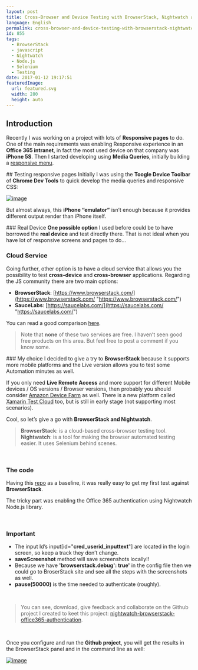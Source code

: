 ```yaml
---
layout: post
title: Cross-Browser and Device Testing with BrowserStack, Nightwatch and Office 365 Authentication
language: English
permalink: cross-browser-and-device-testing-with-browserstack-nightwatch-and-office-365-authentication
id: 855
tags:
  - BrowserStack
  - javascript
  - Nightwatch
  - Node.js
  - Selenium
  - Testing
date: 2017-01-12 19:17:51
featuredImage: 
  url: featured.svg
  width: 280
  height: auto
---
```


## Introduction
Recently I was working on a project with lots of **Responsive pages** to do. One of the main requirements was enabling Responsive experience in an **Office 365 intranet**, in fact the most used device on that company was **iPhone 5S**. Then I started developing using **Media Queries**, initially building a [responsive menu](https://github.com/jquintozamora/react-responsive-menu-component). 

## Testing responsive pages
Initially I was using the **Toogle Device Toolbar** of **Chrome Dev Tools** to quick develop the media queries and responsive CSS:

[![image](./image.png "image")](./image.png)

But almost always, this **iPhone “emulator”** isn’t enough because it provides different output render than iPhone itself.

### Real Device
**One possible option** I used before could be to have borrowed the **real device** and test directly there. That is not ideal when you have lot of responsive screens and pages to do… 

### Cloud Service
Going further, other option is to have a cloud service that allows you the possibility to test **cross-device** and **cross-browser** applications. Regarding the JS community there are two main options: 
- **BrowserStack**: [https://www.browserstack.com/](https://www.browserstack.com/ "https://www.browserstack.com/")
- **SauceLabs**: [https://saucelabs.com/](https://saucelabs.com/ "https://saucelabs.com/")

You can read a good comparison [here](http://www.analyzo.com/product-comparisons/170/Browserstack/697/Sauce-Labs/690). 

> Note that **none** of these two services are free. I haven’t seen good free products on this area. But feel free to post a comment if you know some.

### My choice
I decided to give a try to **BrowserStack** because it supports more mobile platforms and the Live version allows you to test some Automation minutes as well.

If you only need **Live Remote Access** and more support for different Mobile devices / OS versions / Browser versions, then probably you should consider [Amazon Device Farm](https://aws.amazon.com/device-farm/ "https://aws.amazon.com/device-farm/") as well. There is a new platform called [Xamarin Test Cloud](https://testcloud.xamarin.com/register) too, but is still in early stage (not supporting most scenarios).

Cool, so let’s give a go with **BrowserStack and Nightwatch**.

> **BrowserStack**: is a cloud-based cross-browser testing tool.
> **Nightwatch**: is a tool for making the browser automated testing easier. It uses Selenium behind scenes.

&nbsp;

### The code

Having this [repo](https://github.com/browserstack/nightwatch-browserstack) as a baseline, it was really easy to get my first test against **BrowserStack**.

The tricky part was enabling the Office 365 authentication using Nightwatch Node.js library.
<script src="https://gist.github.com/jquintozamora/15e80e099fd047a21ce1ea97745059fb.js"></script> 

&nbsp;

### Important

- The input Id’s input[id="**cred_userid_inputtext**"] are located in the login screen, so keep a track they don’t change.
- **saveScreenshot** method will save screenshots locally!!
- Because we have **'browserstack.debug': true'** in the config file then we could go to BroserStack site and see all the steps with the screenshots as well.
- **pause(50000)** is the time needed to authenticate (roughly).

&nbsp;
 > You can see, download, give feedback and collaborate on the Github project I created to keet this project: [nightwatch-browserstack-office365-authentication](https://github.com/jquintozamora/nightwatch-browserstack-office365-authentication "https://github.com/jquintozamora/nightwatch-browserstack-office365-authentication"). 

&nbsp;

Once you configure and run the **Github project**, you will get the results in the BrowserStack panel and in the command line as well: 

[![image](./image-1.png "image")](./image-1.png)
